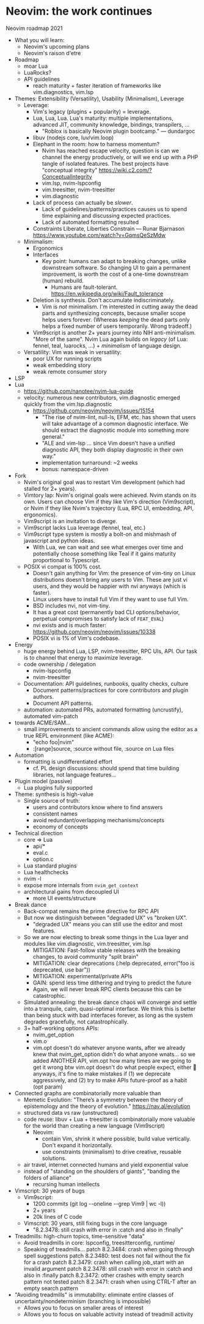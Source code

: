 Neovim: the work continues
==========================

Neovim roadmap 2021

* What you will learn:
    * Neovim's upcoming plans
    * Neovim's raison d'etre
* Roadmap
    * moar Lua
    * LuaRocks?
    * API guidelines
        * reach maturity + faster iteration of frameworks like vim.diagnostics, vim.lsp
* Themes: Extensibility (Versatility), Usability (Minimalism), Leverage
    * Leverage:
        * Vim's legacy (plugins + popularity) = leverage.
        * Lua, Lua, Lua. Lua's maturity: multiple implementations, advanced JIT, community knowledge, bindings, transpilers, …
            * "Roblox is basically Neovim plugin bootcamp." — dundargoc
        * libuv (nodejs core, luv/vim.loop)
        * Elephant in the room: how to harness momentum?
            * Nvim has reached escape velocity, question is can we channel the
              energy productively, or will we end up with a PHP tangle of
              isolated features. The best projects have "conceptual integrity" https://wiki.c2.com/?ConceptualIntegrity
            * vim.lsp, nvim-lspconfig
            * vim.treesitter, nvim-treesitter
            * vim.diagnostic
        * Lack of process can actually be *slower*.
            * Lack of guidelines/patterns/practices causes us to spend time explaining and discussing expected practices.
            * Lack of automated formatting resulted 
        * Constraints Liberate, Liberties Constrain — Runar Bjarnason https://www.youtube.com/watch?v=GqmsQeSzMdw
    * Minimalism:
        * Ergonomics
        * Interfaces
            * Key point: humans can adapt to breaking changes, unlike
              downstream software. So changing UI to gain a permanent
              improvement, is worth the cost of a one-time downstream (human)
              rebuild.
                * Humans are fault-tolerant. https://en.wikipedia.org/wiki/Fault_tolerance
        * Deletion is synthesis. Don't accumulate indiscriminately.
            * Vim is _not_ minimalism. I'm interested in cutting away the dead
              parts and synthesizing concepts, because smaller scope helps
              users forever. (Whereas _keeping_ the dead parts only helps
              a fixed number of users temporarily. Wrong tradeoff.)
        * Vim9script is another 2+ years journey into NIH anti-minimalism.
          "More of the same". Nvim Lua again builds on _legacy_ (of Lua:
          fennel, teal, luarocks, …) + _minimalism_ of language design.
    * Versatility: Vim was weak in versatility:
        - poor UX for running scripts
        - weak embedding story
        - weak remote consumer story
* LSP
* Lua
    * https://github.com/nanotee/nvim-lua-guide
    * velocity: numerous new contributors, vim.diagnostic emerged quickly from the vim.lsp.diagnostic
        * https://github.com/neovim/neovim/issues/15154
            * "The rise of nvim-lint, null-ls, EFM, etc. has shown that users will take advantage of a common diagnostic interface. We should extract the diagnostic module into something more general."
            * "ALE and vim-lsp ... since Vim doesn't have a unified diagnostic API, they both display diagnostic in their own way."
            * implementation turnaround: ~2 weeks
            * bonus: namespace-driven
* Fork
    * Nvim's original goal was to restart Vim development (which had stalled for 2+ years).
    * Vimtory lap: Nvim's original goals were achieved. Nvim stands on its own.
      Users can choose Vim if they like Vim's direction (Vim9script), or Nvim
      if they like Nvim's trajectory (Lua, RPC UI, embedding, API, ergonomics).
    * Vim9script is an invitation to diverge.
    * Vim9script lacks Lua leverage (fennel, teal, etc.)
    * Vim9script type system is mostly a bolt-on and mishmash of javascript and python ideas.
        * With Lua, we can wait and see what emerges over time and potentially choose something like Teal if it gains maturity proportional to Typescript.
    * POSIX vi compat is 100% cost.
        * Doesn't gain anything for Vim: the presence of vim-tiny on Linux
          distributions doesn't bring any users to Vim. These are just vi
          users, and they would be happier with nvi anyways (which is faster).
        * Linux users have to install full Vim if they want to use full Vim.
        * BSD includes nvi, not vim-tiny.
        * It has a great cost (permanently bad CLI options/behavior, perpetual
          compromises to satisfy lack of `FEAT_EVAL`)
        * nvi exists and is much faster: https://github.com/neovim/neovim/issues/10338
        * POSIX vi is 1% of Vim's codebase.
* Energy
    * huge energy behind Lua, LSP, nvim-treesitter, RPC UIs, API. Our task is to channel that energy to maximize leverage.
    * code ownership / delegation
        * nvim-lspconfig
        * nvim-treesitter
    * Documentation: API guidelines, runbooks, quality checks, culture
        * Document patterns/practices for core contributors and plugin authors.
        * Document API patterns.
    * automation: automated PRs, automated formatting (uncrustify), automated vim-patch
* towards ACME/SAM...
    * small improvements to ancient commands allow using the editor as a true REPL environment (like ACME):
        * "echo foo|nvim"
        * :[range]source, :source without file, :source on Lua files
* Automation
    * formatting is undifferentiated effort
        * cf. PL design discussions: should spend that time building libraries, not language features...
* Plugin model (passive)
    * Lua plugins fully supported
* Theme: synthesis is high-value
    * Single source of truth:
        * users and contributors know where to find answers
        * consistent names
        * avoid redundant/overlapping mechanisms/concepts
        * economy of concepts
* Technical direction
    * core => Lua
        * api/*
        * eval.c
        * option.c
    * Lua standard plugins
    * Lua healthchecks
    * nvim -l
    * expose more internals from `nvim_get_context`
    * architectural gains from decoupled UI
        * more UI events/structure
* Break dance
    * Back-compat remains the prime directive for RPC API
    * But now we distinguish between "degraded UX" vs "broken UX".
        * "degraded UX" means you can still use the editor and most features.
    * So we are now electing to break some things in the Lua layer and modules like vim.diagnostic, vim.treesitter, vim.lsp
        * MITIGATION: Fast-follow stable releases with the breaking changes, to avoid community "split brain"
        * MITIGATION: clear deprecations (:help deprecated, error("foo is deprecated, use bar"))
        * MITIGATION: experimental/private APIs
        * GAIN: spend less time dithering and trying to predict the future
        * Again, we will never break RPC clients because this can be catastrophic.
    * Simulated annealing: the break dance chaos will converge and settle into
      a tranquile, calm, quasi-optimal interface. We think this is better than
      being stuck with bad interfaces forever, as long as the system degrades
      gracefully, not catastrophically.
    * 3+ half-working options APIs:
        * nvim_get_option
        * vim.o
        * vim.opt
        doesn't do whatever anyone wants, after we already knew that nvim_get_option didn't do what anyone wnats... so we added ANOTHER API, vim.opt
how many times are we going to get it wrong
btw vim.opt doesn't do what people expect, either :facepalm: 
anyways, it's fine to make mistakes if (1) we deprecate aggressively, and (2) try to make APIs future-proof as a habit (opt param)
* Connected graphs are combinatorially more valuable than
    * Memetic Evolution: "There’s a symmetry between the theory of epistemology and the theory of evolution." https://nav.al/evolution
    * structured data vs raw (unstructured)
    * code reuse: libuv + Lua + treesitter is combinatorially more valuable for the world than creating a new language (Vim9script)
        * Neovim:
            * contain Vim, shrink it where possible, build value vertically. Don't expand it horizontally.
            * use constraints (minimalism) to drive creative, reusable solutions.
    * air travel, internet connected humans and yield exponential value
    * instead of "standing on the shoulders of giants", "banding the folders of alliance"
        * recursing human intellects
* Vimscript: 30 years of bugs
    * Vim9script:
        * 1200 commits (git log --oneline --grep Vim9 | wc -l))
        * 2+ years
        * 20k lines of C code
    * Vimscript: 30 years, still fixing bugs in the core language
        * "8.2.3478: still crash with error in :catch and also in :finally"
* Treadmills: high-churn topics, time-sensitive "data"
    * Avoid treadmills in core: lspconfig, treesitterconfig, runtime/
    * Speaking of treadmills...
        patch 8.2.3484: crash when going through spell suggestions
        patch 8.2.3480: test does not fail without the fix for a crash
        patch 8.2.3479: crash when calling job_start with an invalid argument
        patch 8.2.3478: still crash with error in :catch and also in :finally
        patch 8.2.3472: other crashes with empty search pattern not tested
        patch 8.2.3471: crash when using CTRL-T after an empty search pattern
* "Avoiding treadmills" is immutability: eliminate entire classes of uncertainty/nondeterminism (branching is impossible)
    * Allows you to focus on smaller areas of interest
    * Allows you to focus on valuable activity instead of treadmill activity
